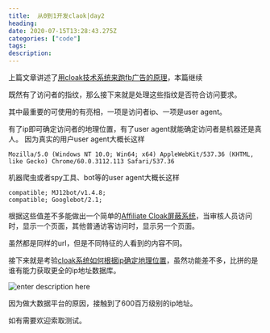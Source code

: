 ```yaml
---
title:  从0到1开发claok|day2
heading: 
date: 2020-07-15T13:28:43.275Z
categories: ["code"]
tags: 
description: 
---
```


上篇文章讲述了[用cloak技术系统来跑fb广告的原理](https://www.c1oak.com/)，本篇继续

既然有了访问者的指纹，那么接下来就是处理这些指纹是否符合访问要求。

其中最重要的可使用的有亮相，一项是访问者ip、一项是user agent。

有了ip即可确定访问者的地理位置，有了user agent就能确定访问者是机器还是真人。
因为真实的用户user agent大概长这样
```
Mozilla/5.0 (Windows NT 10.0; Win64; x64) AppleWebKit/537.36 (KHTML, like Gecko) Chrome/60.0.3112.113 Safari/537.36

```

机器爬虫或者spy工具、bot等的user agent大概长这样
```
compatible; MJ12bot/v1.4.8;
compatible; Googlebot/2.1;
```

根据这些值差不多能做出一个简单的[Affiliate Cloak屏蔽系统](https://www.c1oak.com/)，当审核人员访问时，显示一个页面，其他普通访客访问时，显示另一个页面。

虽然都是同样的url，但是不同特征的人看到的内容不同。

接下来就是考验[cloak系统如何根据ip确定地理位置](https://www.c1oak.com/)，虽然功能差不多，比拼的是谁有能力获取更全的ip地址数据库。

![enter description here](https://gitee.com/smile365/blogimg/raw/master/sxy91/1594820733852.png)

因为做大数据平台的原因，接触到了600百万级别的ip地址。

如有需要欢迎索取测试。








